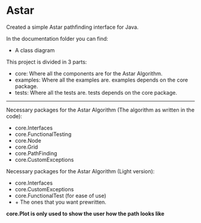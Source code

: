 # Astar

Created a simple Astar pathfinding interface for Java.

In the documentation folder you can find:
* A class diagram


This project is divided in 3 parts:
* core: Where all the components are for the Astar Algorithm.
* examples: Where all the examples are. examples depends on the core package.
* tests: Where all the tests are. tests depends on the core package.
---

Necessary packages for the Astar Algorithm (The algorithm as written in the code):
* core.Interfaces
* core.FunctionalTesting
* core.Node
* core.Grid
* core.PathFinding
* core.CustomExceptions

Necessary packages for the Astar Algorithm (Light version):
* core.Interfaces 
* core.CustomExceptions
* core.FunctionalTest (for ease of use)
* \+ The ones that you want prewritten.


**core.Plot is only used to show the user how the path looks like**


